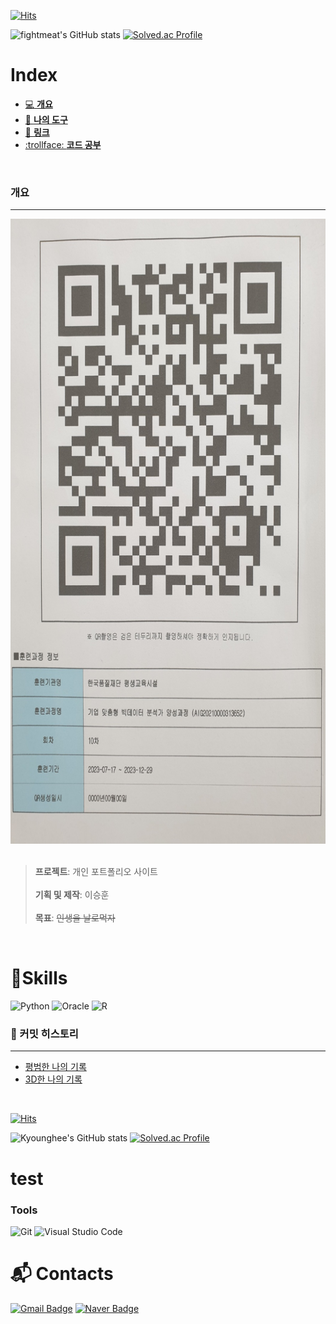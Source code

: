 [![Hits](https://hits.seeyoufarm.com/api/count/incr/badge.svg?url=https%3A%2F%2Fgithub.com%2Ffightmeat&count_bg=%233DA5C8&title_bg=%23113BD0&icon=&icon_color=%23E7E7E7&title=hits&edge_flat=false)](https://hits.seeyoufarm.com)

![fightmeat's GitHub stats](https://github-readme-stats.vercel.app/api?username=fightmeat&show_icons=true&theme=radical)
[![Solved.ac Profile](http://mazassumnida.wtf/api/v2/generate_badge?boj=lees4144)](https://solved.ac/lees4144/)

# Index
- [:computer: **개요**](#computer-개요)
- [:gun: **나의 도구**](#gun-Skills)
- [:pizza: **링크**](#pizza-링크)
- [:trollface: **코드 공부**](#test)

<br>

### 개요
---
<img src="https://github.com/fightmeat/photos/blob/9ae2402263b51f7524273b4c4462cca006dc323b/qr.jpg" width="800" height="1000"/><br><br>

> **프로젝트**: 개인 포트폴리오 사이트<br><br>
> **기획 및 제작**: 이승훈<br><br>
> **목표**: ~~인생을 날로먹자~~<br>
<br>


# 💪Skills

![Python](https://img.shields.io/badge/Python-3776AB.svg?&style=flat-square&logo=Python&logoColor=white)
![Oracle](https://img.shields.io/badge/Oracle-F80000.svg?&style=flat-square&logo=Oracle&logoColor=white)
![R](https://img.shields.io/badge/R-276DC3.svg?&style=flat-square&logo=Oracle&logoColor=white)


### :calendar: 커밋 히스토리
---
- [평범한 나의 기록](https://github.com/fightmeat/TIL/commits/main "커밋현황")
- [3D한 나의 기록](https://www.mornhee.works/apps/github-town/fightmeat/2023 "커밋현황")
<br>


[![Hits](https://hits.seeyoufarm.com/api/count/incr/badge.svg?url=https%3A%2F%2Fgithub.com%2Fgurujjang&count_bg=%233DA5C8&title_bg=%23113BD0&icon=&icon_color=%23E7E7E7&title=hits&edge_flat=false)](https://hits.seeyoufarm.com)

![Kyounghee's GitHub stats](https://github-readme-stats.vercel.app/api?username=gurujjang&show_icons=true&theme=radical)
[![Solved.ac Profile](http://mazassumnida.wtf/api/v2/generate_badge?boj=rlatngus1691)](https://solved.ac/rlatngus1691/)

# test

### Tools
![Git](https://img.shields.io/badge/Git-F05032.svg?&style=for-the-badge&logo=Git&logoColor=white)
![Visual Studio Code](https://img.shields.io/badge/Visual%20Studio%20Code-007ACC.svg?&style=for-the-badge&logo=Visual%20Studio%20Code&logoColor=white)

# :mailbox_with_mail: Contacts
[![Gmail Badge](https://img.shields.io/badge/Gmail-d14836?style=flat-square&logo=Gmail&logoColor=white&link=mailto:gurujjang@gmail.com)](mailto:niling41@gmail.com)
[![Naver Badge](https://img.shields.io/badge/Naver-03C75A?style=flat-square&logo=Naver&logoColor=white&link=mailto:guru0615@naver.com)](mailto:lees4144@naver.com)


